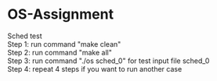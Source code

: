 # OS-Assignment

Sched test<br>
Step 1: run command "make clean"<br>
Step 2: run command "make all"<br>
Step 3: run command "./os sched_0" for test input file sched_0<br>
Step 4: repeat 4 steps if you want to run another case<br>